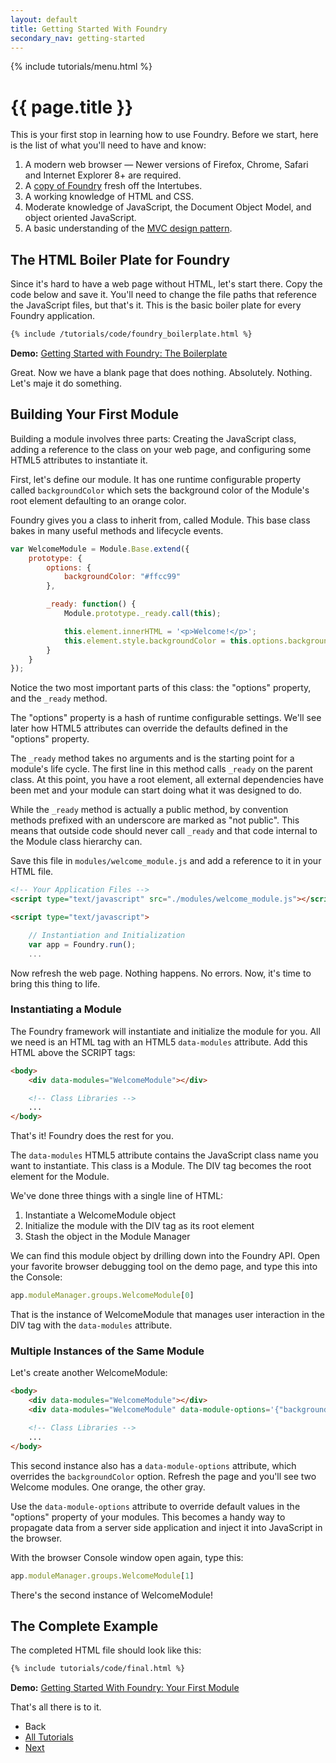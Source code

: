 ```yaml
---
layout: default
title: Getting Started With Foundry
secondary_nav: getting-started
---
```


{% include tutorials/menu.html %}

# {{ page.title }}

This is your first stop in learning how to use Foundry. Before we start, here is
the list of what you'll need to have and know:

1. A modern web browser &mdash; Newer versions of Firefox, Chrome,
   Safari and Internet Explorer 8+ are required.
2. A [copy of Foundry](/downloads) fresh off the Intertubes.
3. A working knowledge of HTML and CSS.
4. Moderate knowledge of JavaScript, the Document Object Model, and
   object oriented JavaScript.
5. A basic understanding of the [MVC design pattern](http://martinfowler.com/eaaDev/uiArchs.html#ModelViewController).

## The HTML Boiler Plate for Foundry

Since it's hard to have a web page without HTML, let's start there. Copy the
code below and save it. You'll need to change the file paths that reference the
JavaScript files, but that's it. This is the basic boiler plate for every
Foundry application.

```html
{% include /tutorials/code/foundry_boilerplate.html %}
```

__Demo:__ [Getting Started with Foundry: The Boilerplate](/tutorials/examples/getting-started/boilerplate.html)

Great. Now we have a blank page that does nothing. Absolutely. Nothing. Let's
maje it do something.

## Building Your First Module

Building a module involves three parts: Creating the JavaScript class, adding a
reference to the class on your web page, and configuring some HTML5 attributes
to instantiate it.

First, let's define our module. It has one runtime configurable property called
`backgroundColor` which sets the background color of the Module's root element
defaulting to an orange color.

Foundry gives you a class to inherit from, called Module. This base class bakes
in many useful methods and lifecycle events.

```javascript
var WelcomeModule = Module.Base.extend({
    prototype: {
        options: {
            backgroundColor: "#ffcc99"
        },

        _ready: function() {
            Module.prototype._ready.call(this);

            this.element.innerHTML = '<p>Welcome!</p>';
            this.element.style.backgroundColor = this.options.backgroundColor;
        }
    }
});
```

Notice the two most important parts of this class: the "options" property, and
the `_ready` method.

The "options" property is a hash of runtime configurable settings. We'll see
later how HTML5 attributes can override the defaults defined in the "options"
property.

The `_ready` method takes no arguments and is the starting point for a module's
life cycle. The first line in this method calls `_ready` on the parent class. At
this point, you have a root element, all external dependencies have been met and
your module can start doing what it was designed to do.

While the `_ready` method is actually a public method, by convention methods
prefixed with an underscore are marked as "not public". This means that outside
code should never call `_ready` and that code internal to the Module class
hierarchy can.

Save this file in `modules/welcome_module.js` and add a reference to it in your
HTML file.

```html
<!-- Your Application Files -->
<script type="text/javascript" src="./modules/welcome_module.js"></script>

<script type="text/javascript">

    // Instantiation and Initialization
    var app = Foundry.run();
    ...
```

Now refresh the web page. Nothing happens. No errors. Now, it's time to bring
this thing to life.

### Instantiating a Module

The Foundry framework will instantiate and initialize the module for you. All we
need is an HTML tag with an HTML5 `data-modules` attribute. Add this HTML above
the SCRIPT tags:

```html
<body>
    <div data-modules="WelcomeModule"></div>

    <!-- Class Libraries -->
    ...
</body>
```

That's it! Foundry does the rest for you.

The `data-modules` HTML5 attribute contains the JavaScript class name you want
to instantiate. This class is a Module. The DIV tag becomes the root element for
the Module.

We've done three things with a single line of HTML:

1. Instantiate a WelcomeModule object
2. Initialize the module with the DIV tag as its root element
3. Stash the object in the Module Manager

We can find this module object by drilling down into the Foundry API. Open your
favorite browser debugging tool on the demo page, and type this into the
Console:

```javascript
app.moduleManager.groups.WelcomeModule[0]
```

That is the instance of WelcomeModule that manages user interaction in the DIV
tag with the `data-modules` attribute.

### Multiple Instances of the Same Module

Let's create another WelcomeModule:

```html
<body>
    <div data-modules="WelcomeModule"></div>
    <div data-modules="WelcomeModule" data-module-options='{"backgroundColor": "#f0f0f0"}'></div>

    <!-- Class Libraries -->
    ...
</body>
```

This second instance also has a `data-module-options` attribute, which overrides
the `backgroundColor` option. Refresh the page and you'll see two Welcome
modules. One orange, the other gray.

Use the `data-module-options` attribute to override default values in the
"options" property of your modules. This becomes a handy way to propagate data
from a server side application and inject it into JavaScript in the browser.

With the browser Console window open again, type this:

```javascript
app.moduleManager.groups.WelcomeModule[1]
```

There's the second instance of WelcomeModule!

## The Complete Example

The completed HTML file should look like this:

```html
{% include tutorials/code/final.html %}
```

__Demo:__ [Getting Started With Foundry: Your First Module](/tutorials/examples/getting-started/final.html)

That's all there is to it.

<ul class="pagination">
    <li class="pagination-back"><span>Back</span></li>
    <li class="pagination-up"><a href="/tutorials/">All Tutorials</a></li>
    <li class="pagination-next"><a href="/tutorials/introduction-to-modules.html" title="Next: Introduction to Modules">Next</a></li>
</ul>